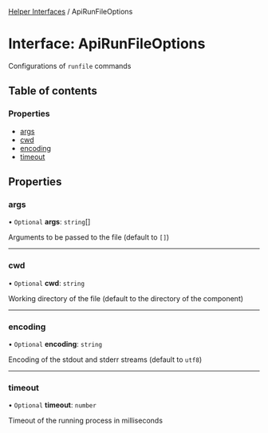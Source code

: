 [Helper Interfaces](../README.md) / ApiRunFileOptions

# Interface: ApiRunFileOptions

Configurations of `runfile` commands

## Table of contents

### Properties

- [args](ApiRunFileOptions.md#args)
- [cwd](ApiRunFileOptions.md#cwd)
- [encoding](ApiRunFileOptions.md#encoding)
- [timeout](ApiRunFileOptions.md#timeout)

## Properties

### args

• `Optional` **args**: `string`[]

Arguments to be passed to the file (default to `[]`)

___

### cwd

• `Optional` **cwd**: `string`

Working directory of the file (default to the directory of the component)

___

### encoding

• `Optional` **encoding**: `string`

Encoding of the stdout and stderr streams (default to `utf8`)

___

### timeout

• `Optional` **timeout**: `number`

Timeout of the running process in milliseconds
